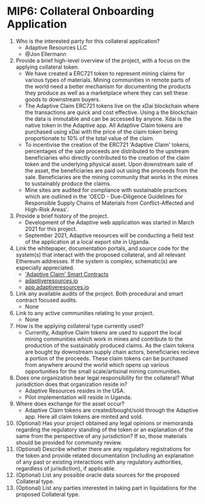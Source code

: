 # MIP6: Collateral Onboarding Application

1. Who is the interested party for this collateral application?
    - Adaptive Resources LLC
    - @Jon Ellermann
2. Provide a brief high-level overview of the project, with a focus on the applying collateral token.
    - We have created a ERC721 token to represent mining claims for various types of materials. Mining communities in remote parts of the world need a better mechanism for documenting the products they produce as well as a marketplace where they can sell these goods to downstream buyers. 
    - The Adaptive Claim ERC721 tokens live on the xDai blockchain where the transactions are quick and cost effective. Using a the blockchain the data is immutable and can be accessed by anyone. Xdai is the native token in the Adaptive app. All Adaptive Claim tokens are purchased using xDai with the price of the claim token being proportionate to 10% of the total value of the claim. 
    - To incentivise the creation of the ERC721 'Adaptive Claim' tokens, percentages of the sale proceeds are distributed to the upstream beneficiaries who directly contributed to the creation of the claim token and the underlying physical asset. Upon downstream sale of the asset, the beneficiaries are paid out using the proceeds from the sale. Beneficiaries are the mining community that works in the mines to sustainably produce the claims. 
    - Mine sites are audited for compliance with sustainable practices which are outlined in the 'OECD - Due-Diligence Guidelines for Responsible Supply Chains of Materials from Conflict-Affected and High-Risk Areas'. 
3. Provide a brief history of the project.
    - Development of the Adaptive web application was started in March 2021 for this project. 
    - September 2021, Adaptive resources will be conducting a field test of the application at a local export site in Uganda.
4. Link the whitepaper, documentation portals, and source code for the system(s) that interact with the proposed collateral, and all relevant Ethereum addresses. If the system is complex, schematic(s) are especially appreciated.
    - ['Adaptive Claim' Smart Contracts](https://blockscout.com/xdai/mainnet/)
    - [adaptiveresources.io](https://adaptiveresources.io)
    - [app.adaptiveresources.io](https://adaptive-claim.surge.sh)
5. Link any available audits of the project. Both procedural and smart contract focused audits.
    - None
6. Link to any active communities relating to your project.
    - None
7. How is the applying collateral type currently used?
    - Currently, Adaptive Claim tokens are used to support the local mining communities which work in mines and contribute to the production of the sustainably produced claims. As the claim tokens are bought by downstream supply chain actors, beneficiaries recieve a portion of the proceeds. These claim tokens can be purchased from anywhere around the world which opens up various opportunities for the small scale/artisinal mining communities. 
8. Does one organization bear legal responsibility for the collateral? What jurisdiction does that organization reside in?
    - Adaptive Resources resides in the USA.
    - Pilot implementation will reside in Uganda. 
9. Where does exchange for the asset occur?
    - Adaptive Claim tokens are created/bought/sold through the Adaptive app. Here all claim tokens are minted and sold. 
10. (Optional) Has your project obtained any legal opinions or memoranda regarding the regulatory standing of the token or an explanation of the same from the perspective of any jurisdiction? If so, those materials should be provided for community review.
11. (Optional) Describe whether there are any regulatory registrations for the token and provide related documentation (including an explanation of any past or existing interactions with any regulatory authorities, regardless of jurisdiction), if applicable.
12. (Optional) List any possible oracle data sources for the proposed Collateral type.
13. (Optional) List any parties interested in taking part in liquidations for the proposed Collateral type.